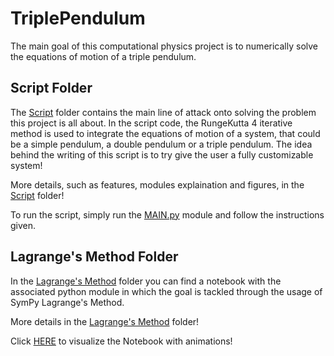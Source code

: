 # TriplePendulum

The main goal of this computational physics project is to numerically solve the equations of motion of a triple pendulum.

## Script Folder

The [Script](./Script/) folder contains the main line of attack onto solving the problem this project is all about. In the script code, the RungeKutta 4 iterative method is used to integrate the equations of motion of a system, that could be a simple pendulum, a double pendulum or a triple pendulum. The idea behind the writing of this script is to try give the user a fully customizable system! 

More details, such as features, modules explaination and figures, in the [Script](./Script/) folder!

To run the script, simply run the [MAIN.py](./Script/MAIN.py) module and follow the instructions given.

## Lagrange's Method Folder

In the [Lagrange's Method](./LagrangesMethod/) folder you can find a notebook with the associated python module in which the goal is tackled through the usage of SymPy Lagrange's Method.

More details in the [Lagrange's Method](./LagrangesMethod/) folder!

Click [HERE](https://nbviewer.jupyter.org/github/niklai99/TriplePendulum/blob/master/LagrangesMethod/TriplePendulum_Notebook.ipynb) to visualize the Notebook with animations!
